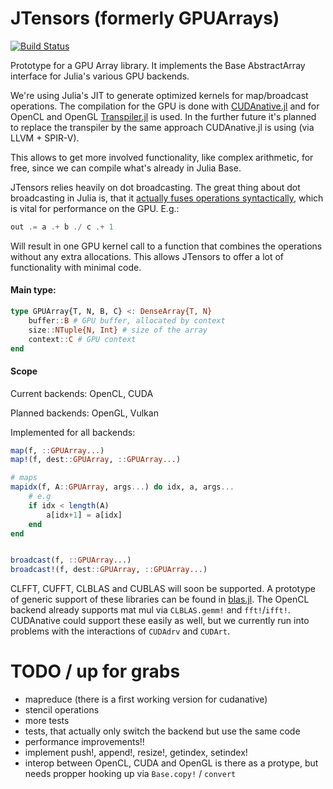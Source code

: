 # JTensors (formerly GPUArrays)

[![Build Status](https://travis-ci.org/SimonDanisch/GPUArrays.jl.svg?branch=master)](https://travis-ci.org/SimonDanisch/GPUArrays.jl)


Prototype for a GPU Array library. 
It implements the Base AbstractArray interface for Julia's various GPU backends.

We're using Julia's JIT to generate optimized kernels for map/broadcast operations.
The compilation for the GPU is done with [CUDAnative.jl](https://github.com/JuliaGPU/CUDAnative.jl/)
and for OpenCL and OpenGL [Transpiler.jl](https://github.com/SimonDanisch/Transpiler.jl) is used.
In the further future it's planned to replace the transpiler by the same approach
CUDAnative.jl is using (via LLVM + SPIR-V).

This allows to get more involved functionality, like complex arithmetic, for free, since we can compile what's already in Julia Base.

JTensors relies heavily on dot broadcasting. The great thing about dot broadcasting in Julia is, that it [actually fuses operations syntactically](http://julialang.org/blog/2017/01/moredots), which is vital for performance on the GPU.
E.g.:

```Julia
out .= a .+ b ./ c .+ 1
```

Will result in one GPU kernel call to a function that combines the operations without any extra allocations.
This allows JTensors to offer a lot of functionality with minimal code.

#### Main type:

```Julia
type GPUArray{T, N, B, C} <: DenseArray{T, N}
    buffer::B # GPU buffer, allocated by context
    size::NTuple{N, Int} # size of the array
    context::C # GPU context
end
```

#### Scope

Current backends: OpenCL, CUDA

Planned backends: OpenGL, Vulkan

Implemented for all backends:
```Julia
map(f, ::GPUArray...)
map!(f, dest::GPUArray, ::GPUArray...)

# maps
mapidx(f, A::GPUArray, args...) do idx, a, args...
    # e.g
    if idx < length(A)
        a[idx+1] = a[idx]
    end
end


broadcast(f, ::GPUArray...)
broadcast!(f, dest::GPUArray, ::GPUArray...)


```


CLFFT, CUFFT, CLBLAS and CUBLAS will soon be supported.
A prototype of generic support of these libraries can be found in [blas.jl](https://github.com/JuliaGPU/GPUArrays.jl/blob/sd/glsl/src/blas.jl).
The OpenCL backend already supports mat mul via `CLBLAS.gemm!` and `fft!`/`ifft!`.
CUDAnative could support these easily as well, but we currently run into problems with the interactions of `CUDAdrv` and `CUDArt`.


# TODO / up for grabs

* mapreduce (there is a first working version for cudanative)
* stencil operations
* more tests
* tests, that actually only switch the backend but use the same code
* performance improvements!!
* implement push!, append!, resize!, getindex, setindex!
* interop between OpenCL, CUDA and OpenGL is there as a protype, but needs propper hooking up via `Base.copy!` / `convert`

